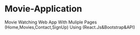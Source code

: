 # Movie-Application
Movie Watching Web App With Muliple Pages (Home,Movies,Contact,SignUp) Using (React.Js&amp;Bootstrap&amp;API) 
